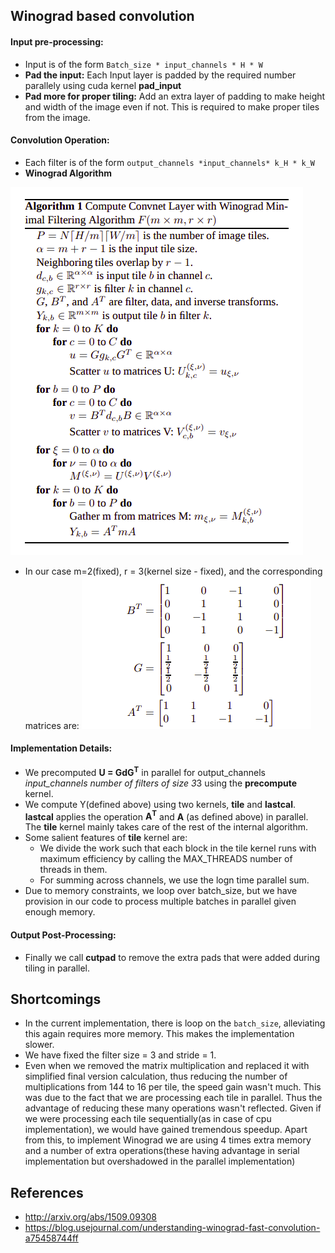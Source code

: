 ## Winograd based convolution
#### Input pre-processing:
* Input is of the form `Batch_size * input_channels * H * W`
* **Pad the input:** Each Input layer is padded by the required number parallely using cuda kernel **pad_input**
* **Pad more for proper tiling:** Add an extra layer of padding to make height and width of the image even if not. This is required to make proper tiles  from the image.

#### Convolution Operation:
* Each filter is of the form `output_channels *input_channels* k_H * k_W` 
* **Winograd Algorithm** 

![Winograd Algorithm](images/algo.png)
* In our case m=2(fixed), r = 3(kernel size - fixed), and the corresponding matrices are:
![Matrices required](images/matrices.png)

#### Implementation Details:
* We precomputed **U = GdG<sup>T</sup>** in parallel for output_channels *input_channels number of filters of size 3*3 using the **precompute** kernel.
* We compute Y(defined above) using two kernels, **tile** and **lastcal**. **lastcal** applies the operation **A<sup>T</sup>** and **A** (as defined above) in parallel. The **tile** kernel mainly takes care of the rest of the internal algorithm. 
* Some salient features of **tile** kernel are:
  * We divide the work such that each block in the tile kernel runs with maximum efficiency by calling the MAX_THREADS number of threads in them.
  * For summing across channels, we use the logn time parallel sum.
* Due to memory constraints, we loop over batch_size, but we have provision in our code to process multiple batches in parallel given enough memory.

#### Output Post-Processing:
* Finally we call **cutpad** to remove the extra pads that were added during tiling in parallel.

## Shortcomings
* In the current implementation, there is loop on the `batch_size`, alleviating this again requires more memory. This makes the implementation slower.
* We have fixed the filter size = 3 and stride = 1.
* Even when we removed the matrix multiplication and replaced it with simplified final version calculation, thus reducing the number of multiplications from 144 to 16 per tile, the speed gain wasn't much. This was due to the fact that we are processing each tile in parallel. Thus the advantage of reducing these many operations wasn't reflected. Given if we were processing each tile sequentially(as in case of cpu implementation), we would have gained tremendous speedup. Apart from this, to implement Winograd we are using 4 times extra memory and a number of extra operations(these having advantage in serial implementation but overshadowed in the parallel implementation) 

## References
* http://arxiv.org/abs/1509.09308
* https://blog.usejournal.com/understanding-winograd-fast-convolution-a75458744ff
